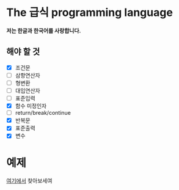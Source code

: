# The 급식 programming language
**저는 한글과 한국어를 사랑합니다.**

## 해야 할 것
 - [x] 조건문
 - [ ] 삼항연산자
 - [ ] 형변환
 - [ ] 대입연산자
 - [ ] 표준입력
 - [x] 함수 미정인자
 - [ ] return/break/continue
 - [x] 반복문
 - [x] 표준출력
 - [x] 변수
 
# 예제
 [여기에서](https://github.com/GeubsikLang/GeubsikPy/tree/master/tests) 찾아보세여

